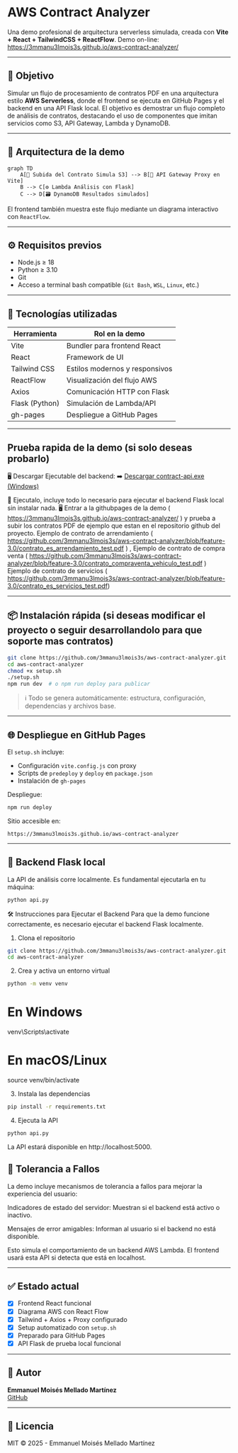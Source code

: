 # AWS Contract Analyzer

Una demo profesional de arquitectura serverless simulada, creada con **Vite + React + TailwindCSS + ReactFlow**. Demo on-line: https://3mmanu3lmois3s.github.io/aws-contract-analyzer/

---

## 🚀 Objetivo

Simular un flujo de procesamiento de contratos PDF en una arquitectura estilo **AWS Serverless**, donde el frontend se ejecuta en GitHub Pages y el backend en una API Flask local. El objetivo es demostrar un flujo completo de análisis de contratos, destacando el uso de componentes que imitan servicios como S3, API Gateway, Lambda y DynamoDB.

---

## 🧱 Arquitectura de la demo

```mermaid
graph TD
    A[📁 Subida del Contrato Simula S3] --> B[🧩 API Gateway Proxy en Vite]
    B --> C[⚙️ Lambda Análisis con Flask]
    C --> D[🗃️ DynamoDB Resultados simulados]
```

El frontend también muestra este flujo mediante un diagrama interactivo con `ReactFlow`.

---

## ⚙️ Requisitos previos

- Node.js ≥ 18
- Python ≥ 3.10
- Git
- Acceso a terminal bash compatible (`Git Bash`, `WSL`, `Linux`, etc.)

---

## 🧰 Tecnologías utilizadas

| Herramienta    | Rol en la demo                  |
| -------------- | ------------------------------- |
| Vite           | Bundler para frontend React     |
| React          | Framework de UI                 |
| Tailwind CSS   | Estilos modernos y responsivos  |
| ReactFlow      | Visualización del flujo AWS     |
| Axios          | Comunicación HTTP con Flask     |
| Flask (Python) | Simulación de Lambda/API        |
| gh-pages       | Despliegue a GitHub Pages       |

---

## Prueba rapida de la demo (si solo deseas probarlo)

🖥️ Descargar Ejecutable del backend:
➡️ [Descargar contract-api.exe (Windows)](https://github.com/3mmanu3lmois3s/aws-contract-analyzer/releases/download/v3.0/contract-api.exe)

📄 Ejecutalo, incluye todo lo necesario para ejecutar el backend Flask local sin instalar nada.
🖥️ Entrar a la githubpages de la demo ( https://3mmanu3lmois3s.github.io/aws-contract-analyzer/ ) y prueba a subir los contratos PDF de ejemplo que estan en el repositorio github del proyecto.
Ejemplo de contrato de arrendamiento ( https://github.com/3mmanu3lmois3s/aws-contract-analyzer/blob/feature-3.0/contrato_es_arrendamiento_test.pdf ) , Ejemplo de contrato de compra venta ( https://github.com/3mmanu3lmois3s/aws-contract-analyzer/blob/feature-3.0/contrato_compraventa_vehiculo_test.pdf ) Ejemplo de contrato de servicios ( https://github.com/3mmanu3lmois3s/aws-contract-analyzer/blob/feature-3.0/contrato_es_servicios_test.pdf)

---

## 📦 Instalación rápida (si deseas modificar el proyecto o seguir desarrollandolo para que soporte mas contratos)

```bash
git clone https://github.com/3mmanu3lmois3s/aws-contract-analyzer.git
cd aws-contract-analyzer
chmod +x setup.sh
./setup.sh
npm run dev  # o npm run deploy para publicar
```

> ℹ️ Todo se genera automáticamente: estructura, configuración, dependencias y archivos base.

---

## 🌐 Despliegue en GitHub Pages

El `setup.sh` incluye:
- Configuración `vite.config.js` con proxy
- Scripts de `predeploy` y `deploy` en `package.json`
- Instalación de `gh-pages`

Despliegue:
```bash
npm run deploy
```

Sitio accesible en:
```
https://3mmanu3lmois3s.github.io/aws-contract-analyzer
```

---

## 🔁 Backend Flask local

La API de análisis corre localmente. Es fundamental ejecutarla en tu máquina:

```bash
python api.py
```


🛠️ Instrucciones para Ejecutar el Backend
Para que la demo funcione correctamente, es necesario ejecutar el backend Flask localmente.​

1. Clona el repositorio
```bash
git clone https://github.com/3mmanu3lmois3s/aws-contract-analyzer.git
cd aws-contract-analyzer
```
2. Crea y activa un entorno virtual
```bash
python -m venv venv
```
# En Windows
venv\Scripts\activate
# En macOS/Linux
source venv/bin/activate

3. Instala las dependencias
```bash
pip install -r requirements.txt
```
4. Ejecuta la API
```bash
python api.py
```
La API estará disponible en http://localhost:5000.​

## 🔁 Tolerancia a Fallos
La demo incluye mecanismos de tolerancia a fallos para mejorar la experiencia del usuario:​

Indicadores de estado del servidor: Muestran si el backend está activo o inactivo.​

Mensajes de error amigables: Informan al usuario si el backend no está disponible.​

Esto simula el comportamiento de un backend AWS Lambda. El frontend usará esta API si detecta que está en localhost.

---

## ✅ Estado actual

- [x] Frontend React funcional
- [x] Diagrama AWS con React Flow
- [x] Tailwind + Axios + Proxy configurado
- [x] Setup automatizado con `setup.sh`
- [x] Preparado para GitHub Pages
- [x] API Flask de prueba local funcional

---

## 👤 Autor

**Emmanuel Moisés Mellado Martínez**  
[GitHub](https://github.com/3mmanu3lmois3s)

---

## 📄 Licencia

MIT © 2025 - Emmanuel Moisés Mellado Martínez
